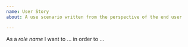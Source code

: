 ```yaml
---
name: User Story
about: A use scenario written from the perspective of the end user

---
```


As a *role name*
I want to ...
in order to ...
